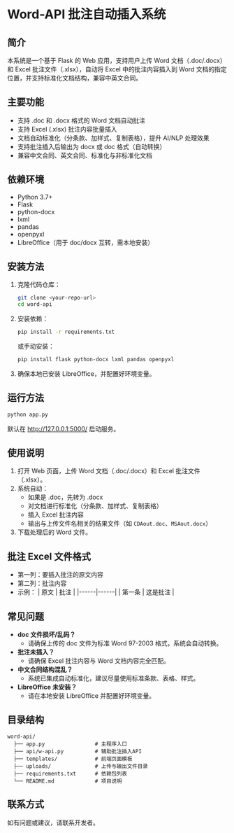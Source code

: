 # Word-API 批注自动插入系统

## 简介
本系统是一个基于 Flask 的 Web 应用，支持用户上传 Word 文档（.doc/.docx）和 Excel 批注文件（.xlsx），自动将 Excel 中的批注内容插入到 Word 文档的指定位置，并支持标准化文档结构，兼容中英文合同。

## 主要功能
- 支持 .doc 和 .docx 格式的 Word 文档自动批注
- 支持 Excel (.xlsx) 批注内容批量插入
- 文档自动标准化（分条款、加样式、复制表格），提升 AI/NLP 处理效果
- 支持批注插入后输出为 docx 或 doc 格式（自动转换）
- 兼容中文合同、英文合同、标准化与非标准化文档

## 依赖环境
- Python 3.7+
- Flask
- python-docx
- lxml
- pandas
- openpyxl
- LibreOffice（用于 doc/docx 互转，需本地安装）

## 安装方法
1. 克隆代码仓库：
   ```bash
   git clone <your-repo-url>
   cd word-api
   ```
2. 安装依赖：
   ```bash
   pip install -r requirements.txt
   ```
   或手动安装：
   ```bash
   pip install flask python-docx lxml pandas openpyxl
   ```
3. 确保本地已安装 LibreOffice，并配置好环境变量。

## 运行方法
```bash
python app.py
```
默认在 http://127.0.0.1:5000/ 启动服务。

## 使用说明
1. 打开 Web 页面，上传 Word 文档（.doc/.docx）和 Excel 批注文件（.xlsx）。
2. 系统自动：
   - 如果是 .doc，先转为 .docx
   - 对文档进行标准化（分条款、加样式、复制表格）
   - 插入 Excel 批注内容
   - 输出与上传文件名相关的结果文件（如 `CDAout.doc`、`MSAout.docx`）
3. 下载处理后的 Word 文件。

## 批注 Excel 文件格式
- 第一列：要插入批注的原文内容
- 第二列：批注内容
- 示例：
  | 原文 | 批注 |
  |------|------|
  | 第一条 | 这是批注 |

## 常见问题
- **doc 文件损坏/乱码？**
  - 请确保上传的 doc 文件为标准 Word 97-2003 格式，系统会自动转换。
- **批注未插入？**
  - 请确保 Excel 批注内容与 Word 文档内容完全匹配。
- **中文合同结构混乱？**
  - 系统已集成自动标准化，建议尽量使用标准条款、表格、样式。
- **LibreOffice 未安装？**
  - 请在本地安装 LibreOffice 并配置好环境变量。

## 目录结构
```
word-api/
  ├── app.py                # 主程序入口
  ├── api/w-api.py          # 辅助批注插入API
  ├── templates/            # 前端页面模板
  ├── uploads/              # 上传与输出文件目录
  ├── requirements.txt      # 依赖包列表
  └── README.md             # 项目说明
```

## 联系方式
如有问题或建议，请联系开发者。 